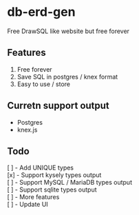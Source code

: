 # db-erd-gen
Free DrawSQL like website but free forever  

## Features  
1. Free forever  
2. Save SQL in postgres / knex format  
3. Easy to use / store     

## Curretn support output  
- Postgres  
- knex.js  

## Todo
[ ] - Add UNIQUE types  
[x] - Support kysely types output  
[ ] - Support MySQL / MariaDB types output  
[ ] - Support sqlite types output    
[ ] - More features  
[ ] - Update UI  
